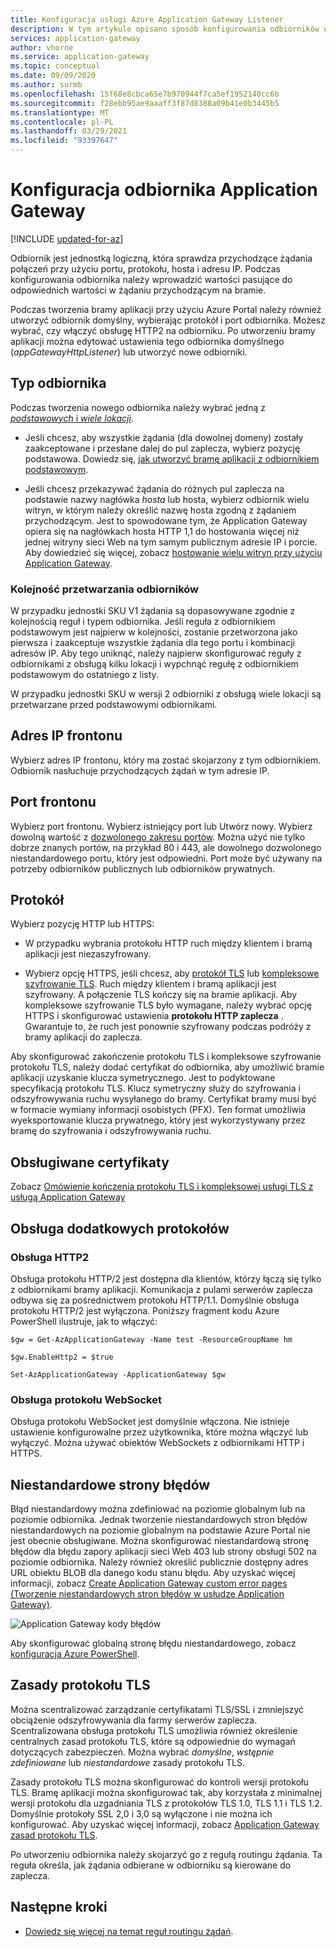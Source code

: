 ```yaml
---
title: Konfiguracja usługi Azure Application Gateway Listener
description: W tym artykule opisano sposób konfigurowania odbiorników usługi Azure Application Gateway.
services: application-gateway
author: vhorne
ms.service: application-gateway
ms.topic: conceptual
ms.date: 09/09/2020
ms.author: surmb
ms.openlocfilehash: 15f68e8cbca65e7b970944f7ca5ef1952140cc6b
ms.sourcegitcommit: f28ebb95ae9aaaff3f87d8388a09b41e0b3445b5
ms.translationtype: MT
ms.contentlocale: pl-PL
ms.lasthandoff: 03/29/2021
ms.locfileid: "93397647"
---
```

# <a name="application-gateway-listener-configuration"></a>Konfiguracja odbiornika Application Gateway

[!INCLUDE [updated-for-az](../../includes/updated-for-az.md)]

Odbiornik jest jednostką logiczną, która sprawdza przychodzące żądania połączeń przy użyciu portu, protokołu, hosta i adresu IP. Podczas konfigurowania odbiornika należy wprowadzić wartości pasujące do odpowiednich wartości w żądaniu przychodzącym na bramie.

Podczas tworzenia bramy aplikacji przy użyciu Azure Portal należy również utworzyć odbiornik domyślny, wybierając protokół i port odbiornika. Możesz wybrać, czy włączyć obsługę HTTP2 na odbiorniku. Po utworzeniu bramy aplikacji można edytować ustawienia tego odbiornika domyślnego (*appGatewayHttpListener*) lub utworzyć nowe odbiorniki.

## <a name="listener-type"></a>Typ odbiornika

Podczas tworzenia nowego odbiornika należy wybrać jedną z [ *podstawowych* i *wiele lokacji*](./application-gateway-components.md#types-of-listeners).

- Jeśli chcesz, aby wszystkie żądania (dla dowolnej domeny) zostały zaakceptowane i przesłane dalej do pul zaplecza, wybierz pozycję podstawowa. Dowiedz się, [jak utworzyć bramę aplikacji z odbiornikiem podstawowym](./quick-create-portal.md).

- Jeśli chcesz przekazywać żądania do różnych pul zaplecza na podstawie nazwy nagłówka *hosta* lub hosta, wybierz odbiornik wielu witryn, w którym należy określić nazwę hosta zgodną z żądaniem przychodzącym. Jest to spowodowane tym, że Application Gateway opiera się na nagłówkach hosta HTTP 1,1 do hostowania więcej niż jednej witryny sieci Web na tym samym publicznym adresie IP i porcie. Aby dowiedzieć się więcej, zobacz [hostowanie wielu witryn przy użyciu Application Gateway](multiple-site-overview.md).

### <a name="order-of-processing-listeners"></a>Kolejność przetwarzania odbiorników

W przypadku jednostki SKU V1 żądania są dopasowywane zgodnie z kolejnością reguł i typem odbiornika. Jeśli reguła z odbiornikiem podstawowym jest najpierw w kolejności, zostanie przetworzona jako pierwsza i zaakceptuje wszystkie żądania dla tego portu i kombinacji adresów IP. Aby tego uniknąć, należy najpierw skonfigurować reguły z odbiornikami z obsługą kilku lokacji i wypchnąć regułę z odbiornikiem podstawowym do ostatniego z listy.

W przypadku jednostki SKU w wersji 2 odbiorniki z obsługą wiele lokacji są przetwarzane przed podstawowymi odbiornikami.

## <a name="front-end-ip-address"></a>Adres IP frontonu

Wybierz adres IP frontonu, który ma zostać skojarzony z tym odbiornikiem. Odbiornik nasłuchuje przychodzących żądań w tym adresie IP.

## <a name="front-end-port"></a>Port frontonu

Wybierz port frontonu. Wybierz istniejący port lub Utwórz nowy. Wybierz dowolną wartość z [dozwolonego zakresu portów](./application-gateway-components.md#ports). Można użyć nie tylko dobrze znanych portów, na przykład 80 i 443, ale dowolnego dozwolonego niestandardowego portu, który jest odpowiedni. Port może być używany na potrzeby odbiorników publicznych lub odbiorników prywatnych.

## <a name="protocol"></a>Protokół

Wybierz pozycję HTTP lub HTTPS:

- W przypadku wybrania protokołu HTTP ruch między klientem i bramą aplikacji jest niezaszyfrowany.

- Wybierz opcję HTTPS, jeśli chcesz, aby [protokół TLS](features.md#secure-sockets-layer-ssltls-termination) lub [kompleksowe szyfrowanie TLS](./ssl-overview.md). Ruch między klientem i bramą aplikacji jest szyfrowany. A połączenie TLS kończy się na bramie aplikacji. Aby kompleksowe szyfrowanie TLS było wymagane, należy wybrać opcję HTTPS i skonfigurować ustawienia **protokołu HTTP zaplecza** . Gwarantuje to, że ruch jest ponownie szyfrowany podczas podróży z bramy aplikacji do zaplecza.


Aby skonfigurować zakończenie protokołu TLS i kompleksowe szyfrowanie protokołu TLS, należy dodać certyfikat do odbiornika, aby umożliwić bramie aplikacji uzyskanie klucza symetrycznego. Jest to podyktowane specyfikacją protokołu TLS. Klucz symetryczny służy do szyfrowania i odszyfrowywania ruchu wysyłanego do bramy. Certyfikat bramy musi być w formacie wymiany informacji osobistych (PFX). Ten format umożliwia wyeksportowanie klucza prywatnego, który jest wykorzystywany przez bramę do szyfrowania i odszyfrowywania ruchu.

## <a name="supported-certificates"></a>Obsługiwane certyfikaty

Zobacz [Omówienie kończenia protokołu TLS i kompleksowej usługi TLS z usługą Application Gateway](ssl-overview.md#certificates-supported-for-tls-termination)

## <a name="additional-protocol-support"></a>Obsługa dodatkowych protokołów

### <a name="http2-support"></a>Obsługa HTTP2

Obsługa protokołu HTTP/2 jest dostępna dla klientów, którzy łączą się tylko z odbiornikami bramy aplikacji. Komunikacja z pulami serwerów zaplecza odbywa się za pośrednictwem protokołu HTTP/1.1. Domyślnie obsługa protokołu HTTP/2 jest wyłączona. Poniższy fragment kodu Azure PowerShell ilustruje, jak to włączyć:

```azurepowershell
$gw = Get-AzApplicationGateway -Name test -ResourceGroupName hm

$gw.EnableHttp2 = $true

Set-AzApplicationGateway -ApplicationGateway $gw
```

### <a name="websocket-support"></a>Obsługa protokołu WebSocket

Obsługa protokołu WebSocket jest domyślnie włączona. Nie istnieje ustawienie konfigurowalne przez użytkownika, które można włączyć lub wyłączyć. Można używać obiektów WebSockets z odbiornikami HTTP i HTTPS.

## <a name="custom-error-pages"></a>Niestandardowe strony błędów

Błąd niestandardowy można zdefiniować na poziomie globalnym lub na poziomie odbiornika. Jednak tworzenie niestandardowych stron błędów niestandardowych na poziomie globalnym na podstawie Azure Portal nie jest obecnie obsługiwane. Można skonfigurować niestandardową stronę błędów dla błędu zapory aplikacji sieci Web 403 lub strony obsługi 502 na poziomie odbiornika. Należy również określić publicznie dostępny adres URL obiektu BLOB dla danego kodu stanu błędu. Aby uzyskać więcej informacji, zobacz [Create Application Gateway custom error pages (Tworzenie niestandardowych stron błędów w usłudze Application Gateway)](./custom-error.md).

![Application Gateway kody błędów](/azure/application-gateway/media/custom-error/ag-error-codes.png)

Aby skonfigurować globalną stronę błędu niestandardowego, zobacz [konfiguracja Azure PowerShell](./custom-error.md#azure-powershell-configuration).

## <a name="tls-policy"></a>Zasady protokołu TLS

Można scentralizować zarządzanie certyfikatami TLS/SSL i zmniejszyć obciążenie odszyfrowywania dla farmy serwerów zaplecza. Scentralizowana obsługa protokołu TLS umożliwia również określenie centralnych zasad protokołu TLS, które są odpowiednie do wymagań dotyczących zabezpieczeń. Można wybrać *domyślne*, *wstępnie zdefiniowane* lub *niestandardowe* zasady protokołu TLS.

Zasady protokołu TLS można skonfigurować do kontroli wersji protokołu TLS. Bramę aplikacji można skonfigurować tak, aby korzystała z minimalnej wersji protokołu dla uzgadniania TLS z protokołów TLS 1.0, TLS 1.1 i TLS 1.2. Domyślnie protokoły SSL 2,0 i 3,0 są wyłączone i nie można ich konfigurować. Aby uzyskać więcej informacji, zobacz [Application Gateway zasad protokołu TLS](./application-gateway-ssl-policy-overview.md).

Po utworzeniu odbiornika należy skojarzyć go z regułą routingu żądania. Ta reguła określa, jak żądania odbierane w odbiorniku są kierowane do zaplecza.

## <a name="next-steps"></a>Następne kroki

- [Dowiedz się więcej na temat reguł routingu żądań](configuration-request-routing-rules.md).
